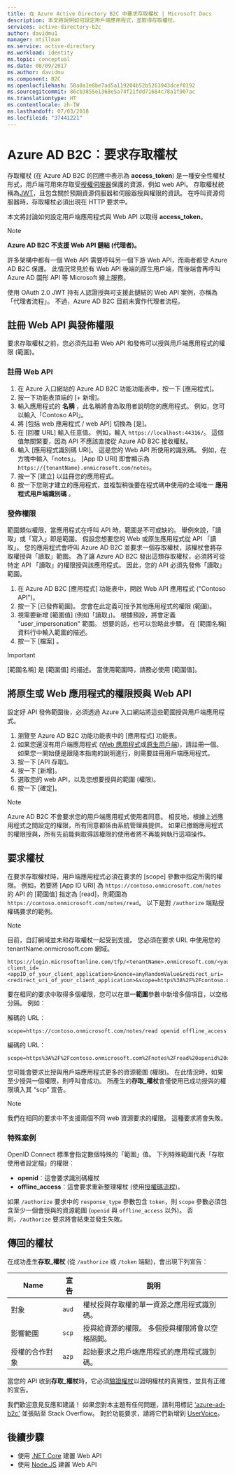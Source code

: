 ```yaml
---
title: 在 Azure Active Directory B2C 中要求存取權杖 | Microsoft Docs
description: 本文將說明如何設定用戶端應用程式，並取得存取權杖。
services: active-directory-b2c
author: davidmu1
manager: mtillman
ms.service: active-directory
ms.workload: identity
ms.topic: conceptual
ms.date: 08/09/2017
ms.author: davidmu
ms.component: B2C
ms.openlocfilehash: 58a0a1e8be7ad5a119204b52b5263943dcef0192
ms.sourcegitcommit: 86cb3855e1368e5a74f21fdd71684c78a1f907ac
ms.translationtype: HT
ms.contentlocale: zh-TW
ms.lasthandoff: 07/03/2018
ms.locfileid: "37441221"
---
```

# <a name="azure-ad-b2c-requesting-access-tokens"></a>Azure AD B2C︰要求存取權杖

存取權杖 (在 Azure AD B2C 的回應中表示為 **access\_token**) 是一種安全性權杖形式，用戶端可用來存取受[授權伺服器](https://docs.microsoft.com/azure/active-directory-b2c/active-directory-b2c-reference-protocols#the-basics)保護的資源，例如 web API。 存取權杖統稱為[JWT](https://docs.microsoft.com/azure/active-directory-b2c/active-directory-b2c-reference-tokens#types-of-tokens)，且包含關於預期資源伺服器和伺服器授與權限的資訊。 在呼叫資源伺服器時，存取權杖必須出現在 HTTP 要求中。

本文將討論如何設定用戶端應用程式與 Web API 以取得 **access\_token**。

> [!NOTE]
> **Azure AD B2C 不支援 Web API 鏈結 (代理者)。**
>
> 許多架構中都有一個 Web API 需要呼叫另一個下游 Web API，而兩者都受 Azure AD B2C 保護。 此情況常見於有 Web API 後端的原生用戶端，而後端會再呼叫 Azure AD 圖形 API 等 Microsoft 線上服務。
>
> 使用 OAuth 2.0 JWT 持有人認證授與可支援此鏈結的 Web API 案例，亦稱為「代理者流程」。 不過，Azure AD B2C 目前未實作代理者流程。

## <a name="register-a-web-api-and-publish-permissions"></a>註冊 Web API 與發佈權限

要求存取權杖之前，您必須先註冊 Web API 和發佈可以授與用戶端應用程式的權限 (範圍)。

### <a name="register-a-web-api"></a>註冊 Web API

1. 在 Azure 入口網站的 Azure AD B2C 功能功能表中，按一下 [應用程式]。
1. 按一下功能表頂端的 [+ 新增]。
1. 輸入應用程式的 **名稱** ，此名稱將會為取用者說明您的應用程式。 例如，您可以輸入「Contoso API」。
1. 將 [包括 web 應用程式 / web API] 切換為 [是]。
1. 在 [回覆 URL] 輸入任意值。 例如，輸入 `https://localhost:44316/`。 這個值無關緊要，因為 API 不應該直接從 Azure AD B2C 接收權杖。
1. 輸入 [應用程式識別碼 URI]。 這是您的 Web API 所使用的識別碼。 例如，在方塊中輸入「notes」。 [App ID URI] 即會顯示為 `https://{tenantName}.onmicrosoft.com/notes`。
1. 按一下 [建立]  以註冊您的應用程式。
1. 按一下您剛才建立的應用程式，並複製稍後要在程式碼中使用的全域唯一 **應用程式用戶端識別碼** 。

### <a name="publishing-permissions"></a>發佈權限

範圍類似權限，當應用程式在呼叫 API 時，範圍是不可或缺的。 舉例來說，「讀取」或「寫入」即是範圍。 假設您想要您的 Web 或原生應用程式從 API 「讀取」。 您的應用程式會呼叫 Azure AD B2C 並要求一個存取權杖，該權杖會將存取權授與「讀取」範圍。 為了讓 Azure AD B2C 發出這類存取權杖，必須將可從特定 API 「讀取」的權限授與該應用程式。 因此，您的 API 必須先發佈「讀取」範圍。

1. 在 Azure AD B2C [應用程式] 功能表中，開啟 Web API 應用程式 ("Contoso API")。
1. 按一下 [已發佈範圍]。 您會在此定義可授予其他應用程式的權限 (範圍)。
1. 視需要新增 [範圍值] \(例如「讀取」)。 根據預設，將會定義 "user_impersonation" 範圍。 想要的話，也可以忽略此步驟。 在 [範圍名稱] 資料行中輸入範圍的描述。
1. 按一下 [檔案] 。

> [!IMPORTANT]
> [範圍名稱] 是 [範圍值] 的描述。 當使用範圍時，請務必使用 [範圍值]。

## <a name="grant-a-native-or-web-app-permissions-to-a-web-api"></a>將原生或 Web 應用程式的權限授與 Web API

設定好 API 發佈範圍後，必須透過 Azure 入口網站將這些範圍授與用戶端應用程式。

1. 瀏覽至 Azure AD B2C 功能功能表中的 [應用程式] 功能表。
1. 如果您還沒有用戶端應用程式 ([Web 應用程式](active-directory-b2c-app-registration.md#register-a-web-app)或[原生用戶端](active-directory-b2c-app-registration.md#register-a-mobile-or-native-app))，請註冊一個。 如果您一開始便是跟隨本指南的說明進行，則需要註冊用戶端應用程式。
1. 按一下 [API 存取]。
1. 按一下 [新增]。
1. 選取您的 web API，以及您想要授與的範圍 (權限)。
1. 按一下 [確定]。

> [!NOTE]
> Azure AD B2C 不會要求您的用戶端應用程式使用者同意。 相反地，根據上述應用程式之間設定的權限，所有同意都係由系統管理員提供。 如果已撤銷應用程式的權限授與，所有先前能夠取得該權限的使用者將不再能夠執行這項操作。

## <a name="requesting-a-token"></a>要求權杖

在要求存取權杖時，用戶端應用程式必須在要求的 [scope] 參數中指定所需的權限。 例如，若要將 [App ID URI] 為 `https://contoso.onmicrosoft.com/notes` 的 API 的 [範圍值] 指定為 [read]，則範圍為 `https://contoso.onmicrosoft.com/notes/read`。 以下是對 `/authorize` 端點授權碼要求的範例。

> [!NOTE]
> 目前，自訂網域並未和存取權杖一起受到支援。 您必須在要求 URL 中使用您的 tenantName.onmicrosoft.com 網域。

```
https://login.microsoftonline.com/tfp/<tenantName>.onmicrosoft.com/<yourPolicyId>/oauth2/v2.0/authorize?client_id=<appID_of_your_client_application>&nonce=anyRandomValue&redirect_uri=<redirect_uri_of_your_client_application>&scope=https%3A%2F%2Fcontoso.onmicrosoft.com%2Fnotes%2Fread&response_type=code 
```

要在相同的要求中取得多個權限，您可以在單一**範圍**參數中新增多個項目，以空格分隔。 例如︰

解碼的 URL：

```
scope=https://contoso.onmicrosoft.com/notes/read openid offline_access
```

編碼的 URL：

```
scope=https%3A%2F%2Fcontoso.onmicrosoft.com%2Fnotes%2Fread%20openid%20offline_access
```

您可能會要求比授與用戶端應用程式更多的資源範圍 (權限)。 在此情況時，如果至少授與一個權限，則呼叫會成功。 所產生的**存取\_權杖**會僅使用已成功授與的權限填入其 “scp” 宣告。

> [!NOTE] 
> 我們在相同的要求中不支援兩個不同 web 資源要求的權限。 這種要求將會失敗。

### <a name="special-cases"></a>特殊案例

OpenID Connect 標準會指定數個特殊的「範圍」值。 下列特殊範圍代表「存取使用者設定檔」的權限︰

* **openid**︰這會要求識別碼權杖
* **offline\_access**︰這會要求重新整理權杖 (使用[授權碼流程](active-directory-b2c-reference-oauth-code.md))。

如果 `/authorize` 要求中的 `response_type` 參數包含 `token`，則 `scope` 參數必須包含至少一個會授與的資源範圍 (`openid` 與 `offline_access` 以外)。 否則，`/authorize` 要求將會結束並發生失敗。

## <a name="the-returned-token"></a>傳回的權杖

在成功產生**存取\_權杖** (從 `/authorize` 或 `/token` 端點)，會出現下列宣告︰

| Name | 宣告 | 說明 |
| --- | --- | --- |
|對象 |`aud` |權杖授與存取權的單一資源之應用程式識別碼。 |
|影響範圍 |`scp` |授與給資源的權限。 多個授與權限將會以空格隔開。 |
|授權的合作對象 |`azp` |起始要求之用戶端應用程式的應用程式識別碼。 |

當您的 API 收到**存取\_權杖**時，它必須[驗證權杖](active-directory-b2c-reference-tokens.md)以證明權杖的真實性，並具有正確的宣告。

我們歡迎意見反應和建議！ 如果您對本主題有任何問題，請利用標記 ['azure-ad-b2c'](https://stackoverflow.com/questions/tagged/azure-ad-b2c) 並張貼至 Stack Overflow。 對於功能要求，請將它們新增到 [UserVoice](https://feedback.azure.com/forums/169401-azure-active-directory/category/160596-b2c)。

## <a name="next-steps"></a>後續步驟

* 使用 [.NET Core](https://github.com/Azure-Samples/active-directory-b2c-dotnetcore-webapi) 建置 Web API
* 使用 [Node.JS](https://github.com/Azure-Samples/active-directory-b2c-javascript-nodejs-webapi) 建置 Web API
